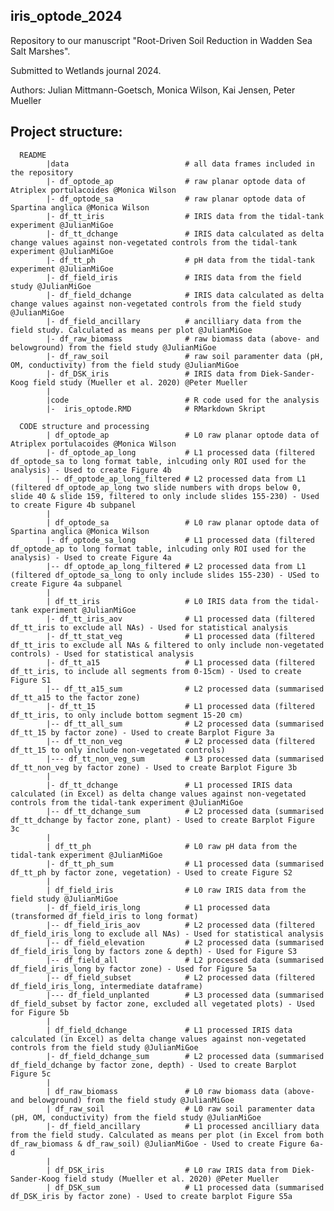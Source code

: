 ## iris_optode_2024
Repository to our manuscript "Root-Driven Soil Reduction in Wadden Sea Salt Marshes".

Submitted to Wetlands journal 2024. 

Authors: Julian Mittmann-Goetsch, Monica Wilson, Kai Jensen, Peter Mueller

## Project structure:
      README         
            |data                          # all data frames included in the repository
            |- df_optode_ap                # raw planar optode data of Atriplex portulacoides @Monica Wilson
            |- df_optode_sa                # raw planar optode data of Spartina anglica @Monica Wilson
            |- df_tt_iris                  # IRIS data from the tidal-tank experiment @JulianMiGoe
            |- df_tt_dchange               # IRIS data calculated as delta change values against non-vegetated controls from the tidal-tank experiment @JulianMiGoe
            |- df_tt_ph                    # pH data from the tidal-tank experiment @JulianMiGoe
            |- df_field_iris               # IRIS data from the field study @JulianMiGoe
            |- df_field_dchange            # IRIS data calculated as delta change values against non-vegetated controls from the field study @JulianMiGoe
            |- df_field_ancillary          # ancilliary data from the field study. Calculated as means per plot @JulianMiGoe
            |- df_raw_biomass              # raw biomass data (above- and belowground) from the field study @JulianMiGoe 
            |- df_raw_soil                 # raw soil paramenter data (pH, OM, conductivity) from the field study @JulianMiGoe 
            |- df_DSK_iris                 # IRIS data from Diek-Sander-Koog field study (Mueller et al. 2020) @Peter Mueller 
            |
            |code                          # R code used for the analysis
            |-  iris_optode.RMD            # RMarkdown Skript 

      CODE structure and processing
            | df_optode_ap                 # L0 raw planar optode data of Atriplex portulacoides @Monica Wilson
            |- df_optode_ap_long           # L1 processed data (filtered df_optode_sa to long format table, inlcuding only ROI used for the analysis) - Used to create Figure 4b
            |-- df_optode_ap_long_filtered # L2 processed data from L1 (filtered df_optode_ap_long two slide numbers with drops below 0, slide 40 & slide 159, filtered to only include slides 155-230) - Used to create Figure 4b subpanel
            |
            | df_optode_sa                 # L0 raw planar optode data of Spartina anglica @Monica Wilson
            |- df_optode_sa_long           # L1 processed data (filtered df_optode_ap to long format table, inlcuding only ROI used for the analysis) - Used to create Figure 4a
            |-- df_optode_ap_long_filtered # L2 processed data from L1 (filtered df_optode_sa_long to only include slides 155-230) - USed to create Figure 4a subpanel
            |
            | df_tt_iris                   # L0 IRIS data from the tidal-tank experiment @JulianMiGoe
            |- df_tt_iris_aov              # L1 processed data (filtered df_tt_iris to exclude all NAs) - Used for statistical analysis
            |- df_tt_stat_veg              # L1 processed data (filtered df_tt_iris to exclude all NAs & filtered to only include non-vegetated controls) - Used for statistical analysis
            |- df_tt_a15                   # L1 processed data (filtered df_tt_iris, to include all segments from 0-15cm) - Used to create Figure S1
            |-- df_tt_a15_sum              # L2 processed data (summarised df_tt_a15 to the factor zone)
            |- df_tt_15                    # L1 processed data (filtered df_tt_iris, to only include bottom segment 15-20 cm) 
            |-- df_tt_all_sum              # L2 processed data (summarised df_tt_15 by factor zone) - Used to create Barplot Figure 3a
            |-- df_tt_non_veg              # L2 processed data (filtered df_tt_15 to only include non-vegetated controls) 
            |--- df_tt_non_veg_sum         # L3 processed data (summarised df_tt_non_veg by factor zone) - Used to create Barplot Figure 3b
            |
            |- df_tt_dchange               # L1 processed IRIS data calculated (in Excel) as delta change values against non-vegetated controls from the tidal-tank experiment @JulianMiGoe
            |-- df_tt_dchange_sum          # L2 processed data (summarised df_tt_dchange by factor zone, plant) - Used to create Barplot Figure 3c
            |
            | df_tt_ph                     # L0 raw pH data from the tidal-tank experiment @JulianMiGoe
            |- df_tt_ph_sum                # L1 processed data (summarised df_tt_ph by factor zone, vegetation) - Used to create Figure S2
            |
            | df_field_iris                # L0 raw IRIS data from the field study @JulianMiGoe
            |- df_field_iris_long          # L1 processed data (transformed df_field_iris to long format) 
            |-- df_field_iris_aov          # L2 processed data (filtered df_field_iris_long to exclude all NAs) - Used for statistical analysis
            |-- df_field_elevation         # L2 processed data (summarised df_field_iris_long by factors zone & depth) - Used for Figure S3
            |-- df_field_all               # L2 processed data (summarised df_field_iris_long by factor zone) - Used for Figure 5a
            |-- df_field_subset            # L2 processed data (filtered df_field_iris_long, intermediate dataframe) 
            |--- df_field_unplanted        # L3 processed data (summarised df_field_subset by factor zone, excluded all vegetated plots) - Used for Figure 5b
            |
            | df_field_dchange             # L1 processed IRIS data calculated (in Excel) as delta change values against non-vegetated controls from the field study @JulianMiGoe
            |- df_field_dchange_sum        # L2 processed data (summarised df_field_dchange by factor zone, depth) - Used to create Barplot Figure 5c
            |
            | df_raw_biomass               # L0 raw biomass data (above- and belowground) from the field study @JulianMiGoe 
            | df_raw_soil                  # L0 raw soil paramenter data (pH, OM, conductivity) from the field study @JulianMiGoe 
            |- df_field_ancillary          # L1 processed ancilliary data from the field study. Calculated as means per plot (in Excel from both df_raw_biomass & df_raw_soil) @JulianMiGoe - Used to create Figure 6a-d
            |
            | df_DSK_iris                  # L0 raw IRIS data from Diek-Sander-Koog field study (Mueller et al. 2020) @Peter Mueller 
            | df_DSK_sum                   # L1 processed data (summarised df_DSK_iris by factor zone) - Used to create barplot Figure S5a
            
